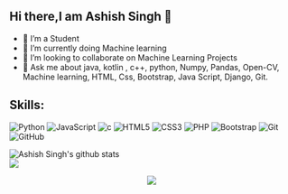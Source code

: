 ## Hi there,I am Ashish Singh 👋

- 🔭 I’m a Student
- 🌱 I’m currently doing Machine learning
- 👯 I’m looking to collaborate on Machine Learning Projects
- 💬 Ask me about java, kotlin , c++, python, Numpy, Pandas, Open-CV, Machine learning, HTML, Css, Bootstrap, Java Script, Django, Git.



## Skills: 

![Python](https://img.shields.io/badge/-Python-black?style=for-the-badge&logo=Python)
![JavaScript](https://img.shields.io/badge/-JavaScript-black?style=for-the-badge&logo=javascript)
![c](https://img.shields.io/badge/c%20-%2300599C.svg?&style=for-the-badge&logo=c)
![HTML5](https://img.shields.io/badge/-HTML5-E34F26?style=for-the-badge&logo=html5&logoColor=white)
![CSS3](https://img.shields.io/badge/-CSS3-1572B6?style=for-the-badge&logo=css3)
![PHP](https://img.shields.io/badge/php-%23777BB4.svg?&style=for-the-badge&logo=php&logoColor=white)
![Bootstrap](https://img.shields.io/badge/-Bootstrap-563D7C?style=for-the-badge&logo=bootstrap)
![Git](https://img.shields.io/badge/-Git-black?style=for-the-badge&logo=git)
![GitHub](https://img.shields.io/badge/-GitHub-181717?style=for-the-badge&logo=github)

<img alt="Ashish Singh's github stats" src="https://github-readme-stats.vercel.app/api?username=Ashishsingh619&&show_icons=true&title_color=ffffff&icon_color=bb2acf&text_color=daf7dc&bg_color=151515">

<br>
<img src="https://github.com/SP-XD/SP-XD/blob/main/images/dino.gif?raw=true" />

<div align="center">
  
![](https://komarev.com/ghpvc/?username=Ashishsingh619)
 </div>


